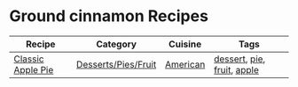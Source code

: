 # Ground cinnamon Recipes

| Recipe | Category | Cuisine | Tags |
|--------|----------|---------|------|
| [Classic Apple Pie](../../recipes/Desserts/Pies/Fruit/Apple%20Pie.md) | [Desserts/Pies/Fruit](../../recipes/Desserts/Pies/Fruit/) | [American](../Cuisine/american.md) | [dessert](../Tags/dessert.md), [pie](../Tags/pie.md), [fruit](../Tags/fruit.md), [apple](../Tags/apple.md) |

